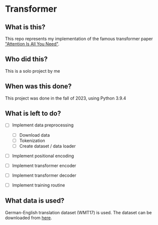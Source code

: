 # Transformer
## What is this?
This repo represents my implementation of the famous transformer paper ["Attention Is All You Need"](https://arxiv.org/pdf/1706.03762.pdf).

## Who did this?
This is a solo project by me

## When was this done?
This project was done in the fall of 2023, using Python 3.9.4

## What is left to do?

- [ ] Implement data preprocessing
    - [ ] Download data
    - [ ] Tokenization
    - [ ] Create dataset / data loader
- [ ] Implement positional encoding
- [ ] Implement transformer encoder
- [ ] Implement transformer decoder
- [ ] Implement training routine


## What data is used?
German-English translation dataset (WMT17) is used. 
The dataset can be downloaded from [here](https://www.statmt.org/wmt17/translation-task.html#download).
